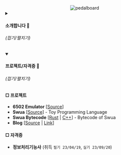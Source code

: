 <div align="center">
  <img src="pedalboard.png" width="60%" alt="pedalboard"/>
</div>

<details>
  <summary><h4>소개합니다 👋</h4> <h6>(접기/펼치기)</h6></summary>
  <a href="github.com/yulmwu"><img src="p.png" width="20%" alt="image"/></a>

```
MBTI: INFJ

질문: https://asked.kr/yulmwu
```
</details>
<details open>
  <summary><h4>프로젝트/자격증 📘</h4> <h6>(접기/펼치기)</h6></summary>
  <h4>□  프로젝트</h4>

  * **6502 Emulator** [[Source](https://github.com/yulmwu/6502)]
  * **Swua** [[Source](https://github.com/yulmwu/swua)] - Toy Programming Language
  * **Swua Bytecode** [[Rust](https://github.com/yulmwu/ussua) | [C++](https://github.com/yulmwu/uswua-cpp)] - Bytecode of Swua
  * **Blog** [[Source](https://github.com/eocndp/eocndp.github.io) | [Link](eocndp.github.io)]

  <h4>□  자격증</h4>

  * **정보처리기능사** (취득 `필기 23/04/19`, `실기 23/09/20`)
</details>


